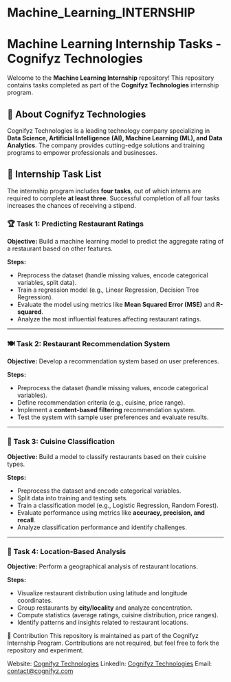 # Machine_Learning_INTERNSHIP
# Machine Learning Internship Tasks - Cognifyz Technologies

Welcome to the **Machine Learning Internship** repository! This repository contains tasks completed as part of the **Cognifyz Technologies** internship program.

## 📌 About Cognifyz Technologies

Cognifyz Technologies is a leading technology company specializing in **Data Science, Artificial Intelligence (AI), Machine Learning (ML), and Data Analytics**. The company provides cutting-edge solutions and training programs to empower professionals and businesses.

## 📂 Internship Task List

The internship program includes **four tasks**, out of which interns are required to complete **at least three**. Successful completion of all four tasks increases the chances of receiving a stipend.

### 🏆 Task 1: Predicting Restaurant Ratings
**Objective:** Build a machine learning model to predict the aggregate rating of a restaurant based on other features.

**Steps:**
- Preprocess the dataset (handle missing values, encode categorical variables, split data).
- Train a regression model (e.g., Linear Regression, Decision Tree Regression).
- Evaluate the model using metrics like **Mean Squared Error (MSE)** and **R-squared**.
- Analyze the most influential features affecting restaurant ratings.

---

### 🍽️ Task 2: Restaurant Recommendation System
**Objective:** Develop a recommendation system based on user preferences.

**Steps:**
- Preprocess the dataset (handle missing values, encode categorical variables).
- Define recommendation criteria (e.g., cuisine, price range).
- Implement a **content-based filtering** recommendation system.
- Test the system with sample user preferences and evaluate results.

---

### 🍕 Task 3: Cuisine Classification
**Objective:** Build a model to classify restaurants based on their cuisine types.

**Steps:**
- Preprocess the dataset and encode categorical variables.
- Split data into training and testing sets.
- Train a classification model (e.g., Logistic Regression, Random Forest).
- Evaluate performance using metrics like **accuracy, precision, and recall**.
- Analyze classification performance and identify challenges.

---

### 📍 Task 4: Location-Based Analysis
**Objective:** Perform a geographical analysis of restaurant locations.

**Steps:**
- Visualize restaurant distribution using latitude and longitude coordinates.
- Group restaurants by **city/locality** and analyze concentration.
- Compute statistics (average ratings, cuisine distribution, price ranges).
- Identify patterns and insights related to restaurant locations.

📢 Contribution
This repository is maintained as part of the Cognifyz Internship Program. Contributions are not required, but feel free to fork the repository and experiment.

Website: [Cognifyz Technologies](http://www.cognifyz.com/)
LinkedIn: [Cognifyz Technologies](https://www.linkedin.com/company/cognifyz-technologies/)
Email: [contact@cognifyz.com](mailto:contact@cognifyz.com)
